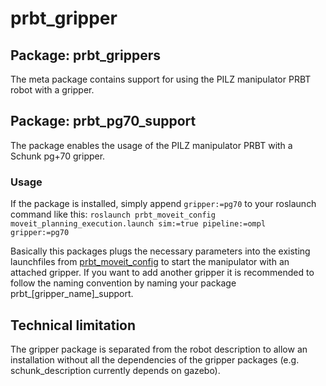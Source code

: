 # prbt_gripper

## Package: prbt_grippers
The meta package contains support for using the PILZ manipulator PRBT robot with a gripper.

## Package: prbt_pg70_support
The package enables the usage of the PILZ manipulator PRBT with a Schunk pg+70 gripper.

### Usage
If the package is installed, simply append `gripper:=pg70` to your roslaunch command like this:
`roslaunch prbt_moveit_config moveit_planning_execution.launch sim:=true pipeline:=ompl gripper:=pg70`

Basically this packages plugs the necessary parameters into the existing launchfiles from
[prbt_moveit_config](https://wiki.ros.org/prbt_moveit_config) to start the manipulator with an attached gripper.
If you want to add another gripper it is recommended to follow the naming convention by naming your package
prbt_[gripper_name]_support.

## Technical limitation
The gripper package is separated from the robot description to allow an installation
without all the dependencies of the gripper packages
(e.g. schunk_description currently depends on gazebo).
